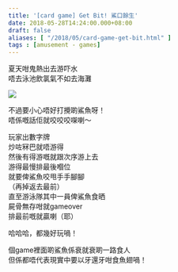 ```yaml
---
title: '[card game] Get Bit! 鯊口餘生'
date: 2018-05-28T14:24:00.000+08:00
draft: false
aliases: [ "/2018/05/card-game-get-bit.html" ]
tags : [amusement - games]
---
```


夏天咁鬼熱出去游吓水  
唔去泳池飲氯氣不如去海灘  

![](/images/getbit.jpg)

不過要小心唔好打攪啲鯊魚呀！  
唔係嘅話佢就咬咬咬㗎喇～  
  
玩家出數字牌  
炒咗冧巴就唔游得  
然後有得游嘅就跟次序游上去  
游得最慢排最後嗰位  
就要俾鯊魚咬甩手手腳腳  
（再掉返去最前）  
直至游泳隊其中一員俾鯊魚食晒  
屍骨無存咁就gameover  
排最前嘅就贏喇（耶）  
  
哈哈哈，都幾好玩喎！  
  
個game裡面啲鯊魚係衰就衰啲一路食人  
但係都唔代表現實中要以牙還牙咁食魚翅喎！